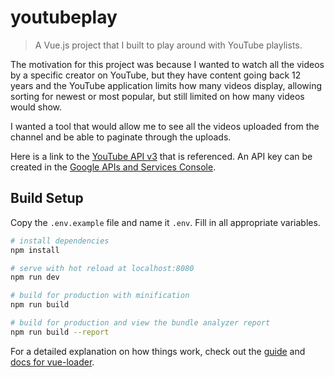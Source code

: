 # youtubeplay

> A Vue.js project that I built to play around with YouTube playlists.

The motivation for this project was because I wanted to watch all the videos by a specific creator on YouTube, but they have content going back 12 years and the YouTube application limits how many videos display, allowing sorting for newest or most popular, but still limited on how many videos would show.

I wanted a tool that would allow me to see all the videos uploaded from the channel and be able to paginate through the uploads.

Here is a link to the [YouTube API v3](https://developers.google.com/youtube/v3) that is referenced. An API key can be created in the [Google APIs and Services Console](https://console.cloud.google.com/apis/dashboard).

## Build Setup

Copy the `.env.example` file and name it `.env`. Fill in all appropriate variables.

``` bash
# install dependencies
npm install

# serve with hot reload at localhost:8080
npm run dev

# build for production with minification
npm run build

# build for production and view the bundle analyzer report
npm run build --report
```

For a detailed explanation on how things work, check out the [guide](http://vuejs-templates.github.io/webpack/) and [docs for vue-loader](http://vuejs.github.io/vue-loader).
